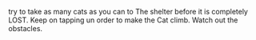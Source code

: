 try to take as many cats as you can to The  shelter before it is completely LOST. Keep on tapping un order to make the Cat climb. Watch out  the  obstacles.